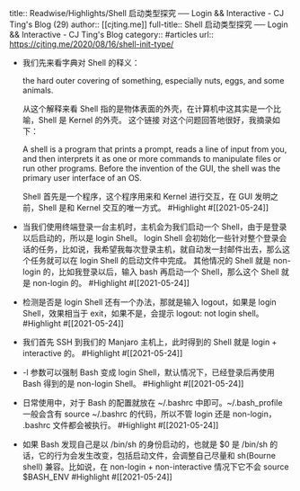 title:: Readwise/Highlights/Shell 启动类型探究 ── Login && Interactive - CJ Ting's Blog (29)
author:: [[cjting.me]]
full-title:: Shell 启动类型探究 ── Login && Interactive - CJ Ting's Blog
category:: #articles
url:: https://cjting.me/2020/08/16/shell-init-type/

- 我们先来看字典对 Shell 的释义：
  
  the hard outer covering of something, especially nuts, eggs, and some animals.
  
  从这个解释来看 Shell 指的是物体表面的外壳，在计算机中这其实是一个比喻，Shell 是 Kernel 的外壳。
  这个链接 对这个问题回答地很好，我摘录如下：
  
  A shell is a program that prints a prompt, reads a line of input from you, and then interprets it as one or more commands to manipulate files or run other programs. Before the invention of the GUI, the shell was the primary user interface of an OS.
  
  Shell 首先是一个程序，这个程序用来和 Kernel 进行交互，在 GUI 发明之前，Shell 是和 Kernel 交互的唯一方式。 #Highlight #[[2021-05-24]]
- 当我们使用终端登录一台主机时，主机会为我们启动一个 Shell，由于是登录以后启动的，所以是 login Shell。
  login Shell 会初始化一些针对整个登录会话的任务，比如说，我希望我每次登录主机，就自动发一封邮件出去，那么这个任务就可以在 login Shell 的启动文件中完成。
  其他情况的 Shell 就是 non-login 的，比如我登录以后，输入 bash 再启动一个 Shell，那么这个 Shell 就是 non-login 的。 #Highlight #[[2021-05-24]]
- 检测是否是 login Shell 还有一个办法，那就是输入 logout，如果是 login Shell，效果相当于 exit，如果不是，会提示 logout: not login shell。 #Highlight #[[2021-05-24]]
- 我们首先 SSH 到我们的 Manjaro 主机上，此时得到的 Shell 就是 login + interactive 的。 #Highlight #[[2021-05-24]]
- -l 参数可以强制 Bash 变成 login Shell，默认情况下，已经登录后再使用 Bash 得到的是 non-login Shell。 #Highlight #[[2021-05-24]]
- 日常使用中，对于 Bash 的配置就放在 ~/.bashrc 中即可。~/.bash_profile 一般会含有 source ~/.bashrc 的代码，所以不管 login 还是 non-login， .bashrc 文件都会被执行。 #Highlight #[[2021-05-24]]
- 如果 Bash 发现自己是以 /bin/sh 的身份启动的，也就是 $0 是 /bin/sh 的话，它的行为会发生改变，包括启动文件，会调整自己尽量和 sh(Bourne shell) 兼容。比如说，在 non-login + non-interactive 情况下它不会 source $BASH_ENV #Highlight #[[2021-05-24]]
